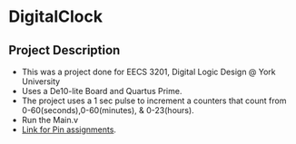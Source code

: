 # DigitalClock
## Project Description 
- This was a project done for EECS 3201, Digital Logic Design @ York University
- Uses a De10-lite Board and Quartus Prime.
- The project uses a 1 sec pulse to increment a counters that count from 0-60(seconds),0-60(minutes), & 0-23(hours).
- Run the Main.v
- [Link for Pin assignments](https://eclass.yorku.ca/pluginfile.php/2969829/mod_resource/content/2/DE10_Lite.qsf).
